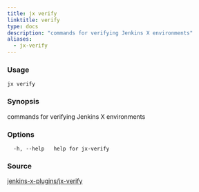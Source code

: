 ```yaml
---
title: jx verify
linktitle: verify
type: docs
description: "commands for verifying Jenkins X environments"
aliases:
  - jx-verify
---
```


### Usage

```
jx verify
```

### Synopsis

commands for verifying Jenkins X environments

### Options

```
  -h, --help   help for jx-verify
```

### Source

[jenkins-x-plugins/jx-verify](https://github.com/jenkins-x-plugins/jx-verify)
